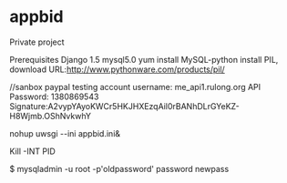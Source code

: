 appbid
======
Private project

Prerequisites
Django 1.5
mysql5.0
yum install MySQL-python
install PIL, download URL:http://www.pythonware.com/products/pil/

//sanbox paypal testing account
username: me_api1.rulong.org
API Password: 1380869543
Signature:A2vypYAyoKWCr5HKJHXEzqAil0rBANhDLrGYeKZ-H8Wjmb.OShNvkwhY



nohup uwsgi --ini appbid.ini&

Kill -INT PID

$ mysqladmin -u root -p'oldpassword' password newpass

